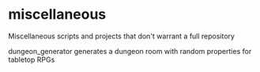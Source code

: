 # miscellaneous
Miscellaneous scripts and projects that don't warrant a full repository

dungeon_generator generates a dungeon room with random properties for tabletop RPGs
